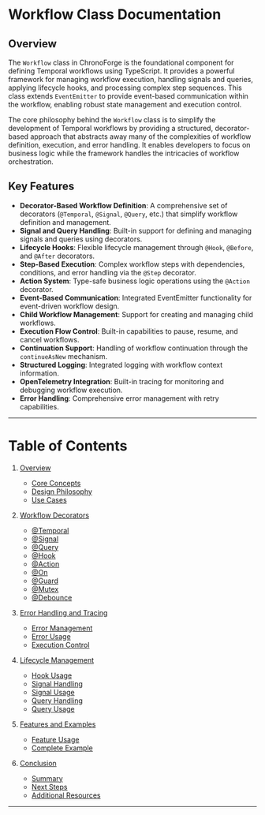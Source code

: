 # Workflow Class Documentation

## Overview

The `Workflow` class in ChronoForge is the foundational component for defining Temporal workflows using TypeScript. It provides a powerful framework for managing workflow execution, handling signals and queries, applying lifecycle hooks, and processing complex step sequences. This class extends `EventEmitter` to provide event-based communication within the workflow, enabling robust state management and execution control.

The core philosophy behind the `Workflow` class is to simplify the development of Temporal workflows by providing a structured, decorator-based approach that abstracts away many of the complexities of workflow definition, execution, and error handling. It enables developers to focus on business logic while the framework handles the intricacies of workflow orchestration.

## Key Features

- **Decorator-Based Workflow Definition**: A comprehensive set of decorators (`@Temporal`, `@Signal`, `@Query`, etc.) that simplify workflow definition and management.
- **Signal and Query Handling**: Built-in support for defining and managing signals and queries using decorators.
- **Lifecycle Hooks**: Flexible lifecycle management through `@Hook`, `@Before`, and `@After` decorators.
- **Step-Based Execution**: Complex workflow steps with dependencies, conditions, and error handling via the `@Step` decorator.
- **Action System**: Type-safe business logic operations using the `@Action` decorator.
- **Event-Based Communication**: Integrated EventEmitter functionality for event-driven workflow design.
- **Child Workflow Management**: Support for creating and managing child workflows.
- **Execution Flow Control**: Built-in capabilities to pause, resume, and cancel workflows.
- **Continuation Support**: Handling of workflow continuation through the `continueAsNew` mechanism.
- **Structured Logging**: Integrated logging with workflow context information.
- **OpenTelemetry Integration**: Built-in tracing for monitoring and debugging workflow execution.
- **Error Handling**: Comprehensive error management with retry capabilities.

---

# Table of Contents

1. [Overview](./Workflow/overview.md)
   - [Core Concepts](./Workflow/overview.md#core-concepts)
   - [Design Philosophy](./Workflow/overview.md#design-philosophy)
   - [Use Cases](./Workflow/overview.md#use-cases)

2. [Workflow Decorators](./Workflow/decorators.md)
   - [@Temporal](./Workflow/temporal_decorator.md)
   - [@Signal](./Workflow/signal_decorator.md)
   - [@Query](./Workflow/query_decorator.md)
   - [@Hook](./Workflow/hook_decorator.md)
   - [@Action](./Workflow/action_decorator.md)
   - [@On](./Workflow/on_decorator.md)
   - [@Guard](./Workflow/guard_decorator.md)
   - [@Mutex](./Workflow/mutex_decorator.md)
   - [@Debounce](./Workflow/debounce_decorator.md)

3. [Error Handling and Tracing](./Workflow/error_handling.md)
   - [Error Management](./Workflow/error_handling.md#error-management)
   - [Error Usage](./Workflow/error_usage.md)
   - [Execution Control](./Workflow/execution_control.md)

4. [Lifecycle Management](./Workflow/lifecycle_hooks.md)
   - [Hook Usage](./Workflow/hook_usage.md)
   - [Signal Handling](./Workflow/signal_handling.md)
   - [Signal Usage](./Workflow/signal_usage.md)
   - [Query Handling](./Workflow/query_handling.md)
   - [Query Usage](./Workflow/query_usage.md)

5. [Features and Examples](./Workflow/features.md)
   - [Feature Usage](./Workflow/feature_usage.md)
   - [Complete Example](./Workflow/complete_example.md)

6. [Conclusion](./Workflow/conclusion.md)
   - [Summary](./Workflow/conclusion.md#summary)
   - [Next Steps](./Workflow/conclusion.md#next-steps)
   - [Additional Resources](./Workflow/conclusion.md#additional-resources)

---
